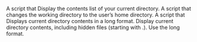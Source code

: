 A script that Display the contents list of your current directory.
A script that changes the working directory to the user’s home directory.
A script that  Displays current directory contents in a long format.
Display current directory contents, including hidden files (starting with .). Use the long format. 
